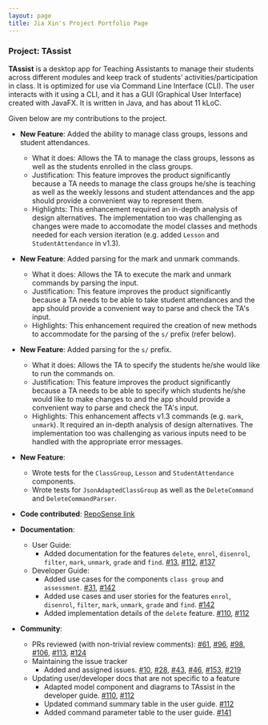 ```yaml
---
layout: page
title: Jia Xin's Project Portfolio Page
---
```


### Project: TAssist

**TAssist** is a desktop app for Teaching Assistants to manage their students across different modules and keep track of students’ activities/participation in class. It is optimized for use via Command Line Interface (CLI). The user interacts with it using a CLI, and it has a GUI (Graphical User Interface) created with JavaFX. It is written in Java, and has about 11 kLoC.

Given below are my contributions to the project.

* **New Feature**: Added the ability to manage class groups, lessons and student attendances.
  * What it does: Allows the TA to manage the class groups, lessons as well as the students enrolled in the class groups.
  * Justification: This feature improves the product significantly because a TA needs to manage the class groups he/she is teaching as well as the weekly lessons and student attendances and the app should provide a convenient way to represent them.
  * Highlights: This enhancement required an in-depth analysis of design alternatives. The implementation too was challenging as changes were made to accomodate the model classes and methods needed for each version iteration (e.g. added `Lesson` and `StudentAttendance` in v1.3).

* **New Feature**: Added parsing for the mark and unmark commands.
  * What it does: Allows the TA to execute the mark and unmark commands by parsing the input.
  * Justification: This feature improves the product significantly because a TA needs to be able to take student attendances and the app should provide a convenient way to parse and check the TA's input.
  * Highlights: This enhancement required the creation of new methods to accommodate for the parsing of the `s/` prefix (refer below).

* **New Feature**: Added parsing for the `s/` prefix.
  * What it does: Allows the TA to specify the students he/she would like to run the commands on.
  * Justification: This feature improves the product significantly because a TA needs to be able to specify which students he/she would like to make changes to and the app should provide a convenient way to parse and check the TA's input.
  * Highlights: This enhancement affects v1.3 commands (e.g. `mark`, `unmark`). It required an in-depth analysis of design alternatives. The implementation too was challenging as various inputs need to be handled with the appropriate error messages.

* **New Feature**:
  * Wrote tests for the `ClassGroup`, `Lesson` and `StudentAttendance` components.
  * Wrote tests for `JsonAdaptedClassGroup` as well as the `DeleteCommand` and `DeleteCommandParser`.

* **Code contributed**: [RepoSense link](https://nus-cs2103-ay2122s2.github.io/tp-dashboard/?search=jxt00&breakdown=true)

* **Documentation**:
  * User Guide:
    * Added documentation for the features `delete`, `enrol`, `disenrol`, `filter`, `mark`, `unmark`, `grade` and `find`. [\#13](https://github.com/AY2122S2-CS2103T-T13-2/tp/pull/13), [\#112](https://github.com/AY2122S2-CS2103T-T13-2/tp/pull/112), [\#137](https://github.com/AY2122S2-CS2103T-T13-2/tp/pull/137)
  * Developer Guide:
    * Added use cases for the components `class group` and `assessment`. [\#31](https://github.com/AY2122S2-CS2103T-T13-2/tp/pull/31), [\#142](https://github.com/AY2122S2-CS2103T-T13-2/tp/pull/142)
    * Added use cases and user stories for the features `enrol`, `disenrol`, `filter`, `mark`, `unmark`, `grade` and `find`. [\#142](https://github.com/AY2122S2-CS2103T-T13-2/tp/pull/142)
    * Added implementation details of the `delete` feature. [\#110](https://github.com/AY2122S2-CS2103T-T13-2/tp/pull/110), [\#112](https://github.com/AY2122S2-CS2103T-T13-2/tp/pull/112)

* **Community**:
  * PRs reviewed (with non-trivial review comments): [\#61](https://github.com/AY2122S2-CS2103T-T13-2/tp/pull/61), [\#96](https://github.com/AY2122S2-CS2103T-T13-2/tp/pull/96), [\#98](https://github.com/AY2122S2-CS2103T-T13-2/tp/pull/98), [\#106](https://github.com/AY2122S2-CS2103T-T13-2/tp/pull/106), [\#113](https://github.com/AY2122S2-CS2103T-T13-2/tp/pull/113), [\#124](https://github.com/AY2122S2-CS2103T-T13-2/tp/pull/124)
  * Maintaining the issue tracker
    * Added and assigned issues. [\#10](https://github.com/AY2122S2-CS2103T-T13-2/tp/issues/10), [\#28](https://github.com/AY2122S2-CS2103T-T13-2/tp/issues/28), [\#43](https://github.com/AY2122S2-CS2103T-T13-2/tp/issues/43), [\#46](https://github.com/AY2122S2-CS2103T-T13-2/tp/issues/46), [\#153](https://github.com/AY2122S2-CS2103T-T13-2/tp/issues/153), [\#219](https://github.com/AY2122S2-CS2103T-T13-2/tp/issues/219)
  * Updating user/developer docs that are not specific to a feature
    * Adapted model component and diagrams to TAssist in the developer guide. [\#110](https://github.com/AY2122S2-CS2103T-T13-2/tp/pull/110), [\#112](https://github.com/AY2122S2-CS2103T-T13-2/tp/pull/112)
    * Updated command summary table in the user guide. [\#112](https://github.com/AY2122S2-CS2103T-T13-2/tp/pull/112)
    * Added command parameter table to the user guide. [\#141](https://github.com/AY2122S2-CS2103T-T13-2/tp/pull/141)
